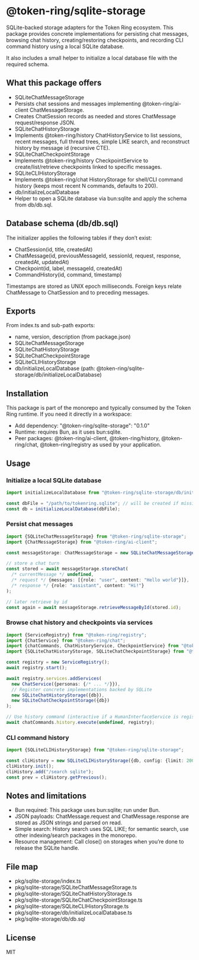 # @token-ring/sqlite-storage

SQLite-backed storage adapters for the Token Ring ecosystem. This package provides concrete implementations for
persisting chat messages, browsing chat history, creating/restoring checkpoints, and recording CLI command history using
a local SQLite database.

It also includes a small helper to initialize a local database file with the required schema.

## What this package offers

- SQLiteChatMessageStorage
- Persists chat sessions and messages implementing @token-ring/ai-client ChatMessageStorage.
- Creates ChatSession records as needed and stores ChatMessage request/response JSON.
- SQLiteChatHistoryStorage
- Implements @token-ring/history ChatHistoryService to list sessions, recent messages, full thread trees, simple LIKE
  search, and reconstruct history by message id (recursive CTE).
- SQLiteChatCheckpointStorage
- Implements @token-ring/history CheckpointService to create/list/retrieve checkpoints linked to specific messages.
- SQLiteCLIHistoryStorage
- Implements @token-ring/chat HistoryStorage for shell/CLI command history (keeps most recent N commands, defaults to
  200).
- db/initializeLocalDatabase
- Helper to open a SQLite database via bun:sqlite and apply the schema from db/db.sql.

## Database schema (db/db.sql)

The initializer applies the following tables if they don’t exist:

- ChatSession(id, title, createdAt)
- ChatMessage(id, previousMessageId, sessionId, request, response, createdAt, updatedAt)
- Checkpoint(id, label, messageId, createdAt)
- CommandHistory(id, command, timestamp)

Timestamps are stored as UNIX epoch milliseconds. Foreign keys relate ChatMessage to ChatSession and to preceding
messages.

## Exports

From index.ts and sub-path exports:

- name, version, description (from package.json)
- SQLiteChatMessageStorage
- SQLiteChatHistoryStorage
- SQLiteChatCheckpointStorage
- SQLiteCLIHistoryStorage
- db/initializeLocalDatabase (path: @token-ring/sqlite-storage/db/initializeLocalDatabase)

## Installation

This package is part of the monorepo and typically consumed by the Token Ring runtime. If you need it directly in a
workspace:

- Add dependency: "@token-ring/sqlite-storage": "0.1.0"
- Runtime: requires Bun, as it uses bun:sqlite.
- Peer packages: @token-ring/ai-client, @token-ring/history, @token-ring/chat, @token-ring/registry as used by your
  application.

## Usage

### Initialize a local SQLite database

```ts
import initializeLocalDatabase from "@token-ring/sqlite-storage/db/initializeLocalDatabase";

const dbFile = "/path/to/tokenring.sqlite"; // will be created if missing
const db = initializeLocalDatabase(dbFile);
```

### Persist chat messages

```ts
import {SQLiteChatMessageStorage} from "@token-ring/sqlite-storage";
import {ChatMessageStorage} from "@token-ring/ai-client";

const messageStorage: ChatMessageStorage = new SQLiteChatMessageStorage({db});

// store a chat turn
const stored = await messageStorage.storeChat(
  /* currentMessage */ undefined,
  /* request */ {messages: [{role: "user", content: "Hello world"}]},
  /* response */ {role: "assistant", content: "Hi!"}
);

// later retrieve by id
const again = await messageStorage.retrieveMessageById(stored.id);
```

### Browse chat history and checkpoints via services

```ts
import {ServiceRegistry} from "@token-ring/registry";
import {ChatService} from "@token-ring/chat";
import {chatCommands, ChatHistoryService, CheckpointService} from "@token-ring/history";
import {SQLiteChatHistoryStorage, SQLiteChatCheckpointStorage} from "@token-ring/sqlite-storage";

const registry = new ServiceRegistry();
await registry.start();

await registry.services.addServices(
  new ChatService({personas: {/* ... */}}),
  // Register concrete implementations backed by SQLite
  new SQLiteChatHistoryStorage({db}),
  new SQLiteChatCheckpointStorage({db})
);

// Use history command (interactive if a HumanInterfaceService is registered)
await chatCommands.history.execute(undefined, registry);
```

### CLI command history

```ts
import {SQLiteCLIHistoryStorage} from "@token-ring/sqlite-storage";

const cliHistory = new SQLiteCLIHistoryStorage({db, config: {limit: 200}});
cliHistory.init();
cliHistory.add("/search sqlite");
const prev = cliHistory.getPrevious();
```

## Notes and limitations

- Bun required: This package uses bun:sqlite; run under Bun.
- JSON payloads: ChatMessage.request and ChatMessage.response are stored as JSON strings and parsed on read.
- Simple search: History search uses SQL LIKE; for semantic search, use other indexing/search packages in the monorepo.
- Resource management: Call close() on storages when you’re done to release the SQLite handle.

## File map

- pkg/sqlite-storage/index.ts
- pkg/sqlite-storage/SQLiteChatMessageStorage.ts
- pkg/sqlite-storage/SQLiteChatHistoryStorage.ts
- pkg/sqlite-storage/SQLiteChatCheckpointStorage.ts
- pkg/sqlite-storage/SQLiteCLIHistoryStorage.ts
- pkg/sqlite-storage/db/initializeLocalDatabase.ts
- pkg/sqlite-storage/db/db.sql

## License

MIT
